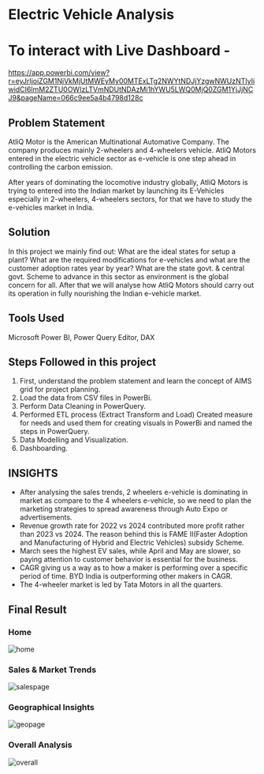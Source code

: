 
# Electric Vehicle Analysis

# To interact with Live Dashboard -
  https://app.powerbi.com/view?r=eyJrIjoiZGM1NjVkMjUtMWEyMy00MTExLTg2NWYtNDJjYzgwNWUzNTIyIiwidCI6ImM2ZTU0OWIzLTVmNDUtNDAzMi1hYWU5LWQ0MjQ0ZGM1YjJjNCJ9&pageName=066c9ee5a4b4798d128c


## Problem Statement


AtliQ Motor is the American Multinational Automative Company. The company produces mainly 2-wheelers and 4-wheelers vehicle.
AtliQ Motors entered in the electric vehicle sector as e-vehicle is one step ahead in controlling the carbon emission.

After years of dominating the locomotive industry globally, AtliQ Motors is trying to entered into the Indian market by launching its E-Vehicles especially in 2-wheelers, 4-wheelers sectors, for that we have to study the e-vehicles market in India.

## Solution

In this project we mainly find out: What are the ideal states for setup a plant? What are the required modifications for e-vehicles and what are the customer adoption rates year by year? What are the state govt. & central govt. Scheme to advance in this sector as environment is the global concern for all.
After that we will analyse how AtliQ Motors should carry out its operation in fully nourishing the Indian e-vehicle market.

## Tools Used

Microsoft Power BI, Power Query Editor, DAX

## Steps Followed in this project

1. First, understand the problem statement and learn the concept of AIMS grid for project planning.
2. Load the data from CSV files in PowerBi.
3. Perform Data Cleaning in PowerQuery.
4. Performed ETL process (Extract Transform and Load) Created measure for needs and used them for creating visuals in PowerBi and named the steps in PowerQuery.
5. Data Modelling and Visualization.
6. Dashboarding.

## INSIGHTS

- After analysing the sales trends, 2 wheelers e-vehicle is dominating in market as compare to the 4 wheelers e-vehicle, so we need to plan the marketing strategies to spread awareness through Auto Expo or advertisements.
- Revenue growth rate for 2022 vs 2024 contributed more profit rather than 2023 vs 2024. The reason behind this is FAME II(Faster Adoption and Manufacturing of Hybrid and Electric Vehicles) subsidy Scheme.
- March sees the highest EV sales, while April and May are slower, so paying attention to customer behavior is essential for the business.
- CAGR  giving us a way as to how a maker is performing over a specific period of time. BYD India is outperforming other makers in CAGR.
- The 4-wheeler market is led by Tata Motors in all the quarters.


## Final Result

### Home

![home](https://github.com/user-attachments/assets/3c67d817-646b-4302-8810-9788eaaaddd9)

### Sales & Market Trends

![salespage](https://github.com/user-attachments/assets/3fbb91e1-d8a7-45cb-9343-432163c76b53)

### Geographical Insights

![geopage](https://github.com/user-attachments/assets/7b0dd1b8-470c-4982-86ef-7f1262d3fd2f)

### Overall Analysis

![overall](https://github.com/user-attachments/assets/d61fa04b-6c0a-4295-87e9-b965682a399e)
